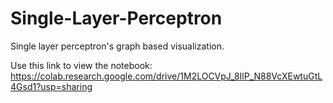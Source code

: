 # Single-Layer-Perceptron
Single layer perceptron's graph based visualization.

Use this link to view the notebook:
https://colab.research.google.com/drive/1M2LOCVpJ_8IlP_N88VcXEwtuGtL4Gsd1?usp=sharing
